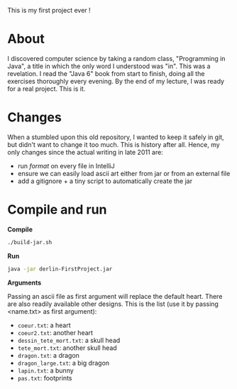 This is my first project ever !

# About

I discovered computer science by taking a random class, "Programming in Java", a title in which the only word I understood was "in".
This was a revelation. I read the "Java 6" book from start to finish, doing all the exercises thoroughly every evening.
By the end of my lecture, I was ready for a real project. This is it.

# Changes

When a stumbled upon this old repository, I wanted to keep it safely in git, but didn't want to change it too much.
This is history after all. Hence, my only changes since the actual writing in late 2011 are:

* run *format* on every file in IntelliJ
* ensure we can easily load ascii art either from jar or from an external file
* add a gitignore + a tiny script to automatically create the jar

# Compile and run

**Compile**
```bash
./build-jar.sh
```

**Run**
```bash
java -jar derlin-FirstProject.jar
```

**Arguments**

Passing an ascii file as first argument will replace the default heart. There are also readily available other designs.
This is the list (use it by passing <name.txt> as first argument):

* `coeur.txt`: a heart
* `coeur2.txt`: another heart
* `dessin_tete_mort.txt`: a skull head
* `tete_mort.txt`: another skull head
* `dragon.txt`: a dragon
* `dragon_large.txt`: a big dragon
* `lapin.txt`: a bunny
* `pas.txt`: footprints


